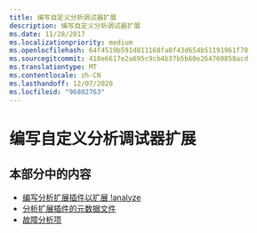 ```yaml
---
title: 编写自定义分析调试器扩展
description: 编写自定义分析调试器扩展
ms.date: 11/28/2017
ms.localizationpriority: medium
ms.openlocfilehash: 64f4519b591d811168fa0f43d654b51191961f70
ms.sourcegitcommit: 418e6617e2a695c9cb4b37b5b60e264760858acd
ms.translationtype: MT
ms.contentlocale: zh-CN
ms.lasthandoff: 12/07/2020
ms.locfileid: "96802763"
---
```

# <a name="writing-custom-analysis-debugger-extensions"></a>编写自定义分析调试器扩展


## <a name="span-idin_this_sectionspanin-this-section"></a><span id="in_this_section"></span>本部分中的内容


-   [编写分析扩展插件以扩展 !analyze](writing-an-analysis-extension-to-extend--analyze.md)
-   [分析扩展插件的元数据文件](metadata-files-for-analysis-extensions.md)
-   [故障分析项](failure-analysis-entries.md)

 

 





